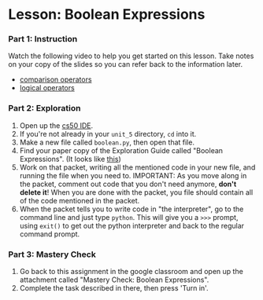 # Lesson: Boolean Expressions

### Part 1: Instruction
Watch the following video to help you get started on this lesson. Take notes on your copy of the slides so you can refer back to the information later.
- [comparison operators]()
- [logical operators]()

### Part 2: Exploration
1. Open up the [cs50 IDE](https://ide.cs50.io).
1. If you're not already in your `unit_5` directory, `cd` into it.
1. Make a new file called `boolean.py`, then open that file.
1. Find your paper copy of the Exploration Guide called "Boolean Expressions". (It looks like [this]())
1. Work on that packet, writing all the mentioned code in your new file, and running the file when you need to. IMPORTANT: As you move along in the packet, comment out code that you don't need anymore, **don't delete it**! When you are done with the packet, you file should contain all of the code mentioned in the packet.
1. When the packet tells you to write code in "the interpreter", go to the command line and just type `python`. This will give you a `>>>` prompt, using `exit()` to get out the python interpreter and back to the regular command prompt.

### Part 3: Mastery Check
1. Go back to this assignment in the google classroom and open up the attachment called "Mastery Check: Boolean Expressions".
1. Complete the task described in there, then press 'Turn in'.
